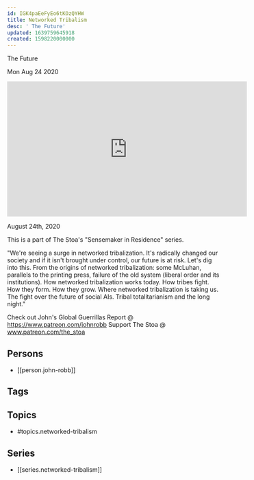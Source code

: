```yaml
---
id: IGK4paEeFyEo6tKOzQYHW
title: Networked Tribalism
desc: ' The Future'
updated: 1639759645918
created: 1598220000000
---
```



 The Future

Mon Aug 24 2020

<iframe width="560" height="315" src="https://www.youtube.com/embed/5tY_BbewAO4" title="Networked Tribalism: The Future w/ John Robb. August 24th, 2020" frameborder="0" allow="accelerometer; autoplay; clipboard-write; encrypted-media; gyroscope; picture-in-picture" allowfullscreen ></iframe>

August 24th, 2020

This is a part of The Stoa's "Sensemaker in Residence" series. 

"We're seeing a surge in networked tribalization.  It's radically changed our society and if it isn't brought under control, our future is at risk.  Let's dig into this. From the origins of networked tribalization: some McLuhan, parallels to the printing press, failure of the old system (liberal order and its institutions).  How networked tribalization works today.  How tribes fight.  How they form.  How they grow.  Where networked tribalization is taking us.  The fight over the future of social AIs.  Tribal totalitarianism and the long night."

Check out John's Global Guerrillas Report @ https://www.patreon.com/johnrobb
Support The Stoa @ www.patreon.com/the_stoa

## Persons

- [[person.john-robb]]

## Tags



## Topics

- #topics.networked-tribalism

## Series

- [[series.networked-tribalism]]

